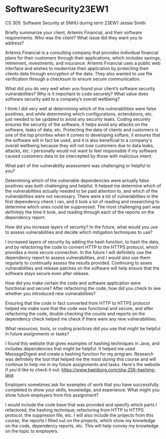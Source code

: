 # SoftwareSecurity23EW1
CS 305: Software Security at SNHU during term 23EW1
Jessie Smith

Briefly summarize your client, Artemis Financial, and their software requirements. Who was the client? What issue did they want you to address?

Artemis Financial is a consulting company that provides individual financial plans for their customers through their applications, which includes savings, retirement, investments, and insurance. Artemis Financial uses a public web interface and wishes to modernize their application by protecting their clients data through encryption of the data. They also wanted to use file verification through a checksum to ensure secure communicaiton.

What did you do very well when you found your client’s software security vulnerabilities? Why is it important to code securely? What value does software security add to a company’s overall wellbeing?

I think I did very well at determining which of the vulnerabilities were false positives, and while determining which configurations, ectendsions, etc. just needed to be updated to avoid any security leaks. Coding securely ensures the security of the software, it helps avoid any attacks on the software, leaks of data, etc. Protecting the data of clients and customers is one of the top priorities when it comes to developing softare, it ensures that the software will in fact be used, and it is also beneficial to a company's overall wellbeing because they will not lose customers due to data leaks, attacks, etc. I personally would not want to feel responsible if my software caused customers data to be intercepted by those with malicious intent. 

What part of the vulnerability assessment was challenging or helpful to you?

Determining which of the vulnerable dependencies were actually false positives was both challenging and helpful. It helped me determine which of the vulnerabilities actually needed to be paid attention to, and which of the vulnerabilities were not necessary. There were a lot of vulnerabilities in the first dependency check I ran, and it took a lot of reading and researching to determine which ones could be suppressed. The most challenging part was definitely the time it took, and reading through each of the reports on the dependency report.

How did you increase layers of security? In the future, what would you use to assess vulnerabilities and decide which mitigation techniques to use?

I increased layers of security by adding the hash function, to hash the data, and by refactoring the code to convert HTTP to the HTTPS protocol, which provides a more secure connection. In the future I will definitely use the dependency report to assess vulnerabilities, and I would also use them regularly to continually assess the results provided. Continuing to asses vulnerabilities and release patches on the software will help ensure that the software stays secure even after release.

How did you make certain the code and software application were functional and secure? After refactoring the code, how did you check to see whether you introduced new vulnerabilities?

Ensuring that the code in fact converted from HTTP to HTTPS protocol helped me make sure that the code was functional and secure, and after refactoring the code, double checking the counts and reports on the dependency check helped me check if there were any new vulnerabilities. 

What resources, tools, or coding practices did you use that might be helpful in future assignments or tasks?

I found this website that gives examples of hashing techniques in Java, and includes dependencies that might be helpful. It helped me used MessageDigest and create a hashing function for my program. Research was definitely the tool that helped me the most during this course and will continue to help me in my future assignments and tasks.
Here's the website if you'd like to check it out: https://www.baeldung.com/sha-256-hashing-java

Employers sometimes ask for examples of work that you have successfully completed to show your skills, knowledge, and experience. What might you show future employers from this assignment?

I would include the code base that was provided and specify which parts I refactored, the hashing technique, refactoring from HTTP to HTTPS protocol, the suppresion file, etc. I will also include the projects from this course, the reports I filled out on the projects, which show my knowledge on the code, dependency reports, etc. This will help convey my knowledge on the topic to employers.
